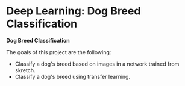 # **Deep Learning: Dog Breed Classification** 

**Dog Breed Classification**

The goals of this project are the following:
* Classify a dog's breed based on images in a network trained from skretch.
* Classify a dog's breed using transfer learning.
